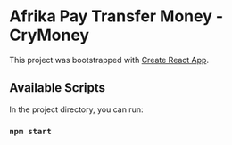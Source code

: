 # Afrika Pay Transfer Money - CryMoney

This project was bootstrapped with [Create React App](https://github.com/facebook/create-react-app).

## Available Scripts

In the project directory, you can run:

### `npm start`
